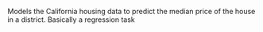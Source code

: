 Models the California housing data to predict the median price of the house in a district.
Basically a regression task
